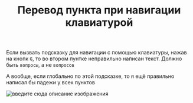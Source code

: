 ﻿---
title: "Перевод пункта при навигации клавиатурой"
se.owner.user_id: 385375
se.owner.display_name: "EzioMercer"
se.owner.link: "https://ru.meta.stackoverflow.com/users/385375/eziomercer"
se.link: "https://ru.meta.stackoverflow.com/questions/12064/%d0%9f%d0%b5%d1%80%d0%b5%d0%b2%d0%be%d0%b4-%d0%bf%d1%83%d0%bd%d0%ba%d1%82%d0%b0-%d0%bf%d1%80%d0%b8-%d0%bd%d0%b0%d0%b2%d0%b8%d0%b3%d0%b0%d1%86%d0%b8%d0%b8-%d0%ba%d0%bb%d0%b0%d0%b2%d0%b8%d0%b0%d1%82%d1%83%d1%80%d0%be%d0%b9"
se.question_id: 12064
se.post_type: question
---
<p>Если вызвать подсказку для навигации с помощью клавиатуры, нажав на кнопк <code>G</code>, то во втором пунтке неправильно написан текст. Должно быть <code>вопросы</code>,  а не <code>вопросов</code></p>
<p>А вообще, если глобально по этой подсказке, то я ещё правильно написал бы падежи у всех пунктов</p>
<p><img src="https://i.stack.imgur.com/pmVMY.png" alt="введите сюда описание изображения" /></p>
